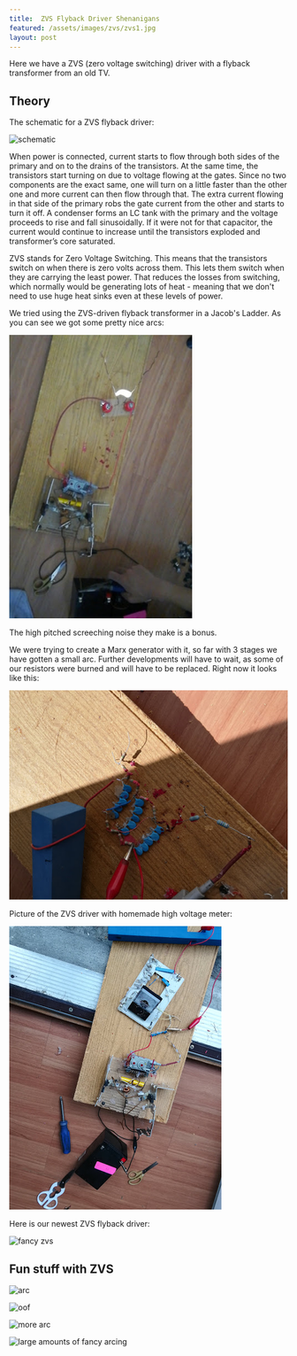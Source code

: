 ```yaml
---
title:  ZVS Flyback Driver Shenanigans
featured: /assets/images/zvs/zvs1.jpg
layout: post
---
```


Here we have a ZVS (zero voltage switching) driver with a flyback transformer from an old TV.

## Theory ##

The schematic for a ZVS flyback driver:

![schematic](https://lh3.googleusercontent.com/-5tDLTZiX91Q/XDEUWPBvQ5I/AAAAAAABkQc/uOuvKcwZyj0jmXr6SxTi3LSouGmxRmn-wCK8BGAs/s512/891697856756226960%253Faccount_id%253D0)

When power is connected, current starts to flow through both sides of the primary and on to the drains of the transistors. At the same time, the transistors start turning on due to voltage flowing at the gates. Since no two components are the exact same, one will turn on a little faster than the other one and more current can then flow through that. The extra current flowing in that side of the primary robs the gate current from the other and starts to turn it off. A condenser forms an LC tank with the primary and the voltage proceeds to rise and fall sinusoidally. If it were not for that capacitor, the current would continue to increase until the transistors exploded and transformer’s core saturated.

ZVS stands for Zero Voltage Switching. This means that the transistors switch on when there is zero volts across them. This lets them switch when they are carrying the least power. That reduces the losses from switching, which normally would be generating lots of heat - meaning that we don't need to use huge heat sinks even at these levels of power.


We tried using the ZVS-driven flyback transformer in a Jacob's Ladder. As you can see we got some pretty nice arcs:


![Jacob's Ladder arcs](/assets/images/zvs/zvs1.jpg)

The high pitched screeching noise they make is a bonus.


We were trying to create a Marx generator with it, so far with 3 stages we have gotten a small arc. Further developments will have to wait, as some of our resistors were burned and will have to be replaced.  Right now it looks like this:


![Three stage marx generator](/assets/images/zvs/marxgen1.jpg)

Picture of the ZVS driver with homemade high voltage meter:


![ZVS with meter](/assets/images/zvs/zvs2.jpg)

Here is our newest ZVS flyback driver:

![fancy zvs](https://lh3.googleusercontent.com/-rm-RLrOZ2EM/XDFDDB2f3SI/AAAAAAABkSY/IiZZYlmj_PMrkzCGto-1bhIYIbHsw241QCK8BGAs/s512/2818685647517062228%253Faccount_id%253D0)


## Fun stuff with ZVS ##

![arc](https://lh3.googleusercontent.com/-7gR8t9wBTFM/XDEUlWixHnI/AAAAAAABkRs/cCj1D1uo16QLKvoWvaooy-khD-ASocnOACK8BGAs/s512/7575825074220907512%253Faccount_id%253D0)

![oof](https://lh3.googleusercontent.com/-jLsZdEdNWIc/XDEUbri6cdI/AAAAAAABkQs/B4XuS7yWsWIALoGbwHVx3iQWRw4h5Qu4ACK8BGAs/s512/3690410349034537076%253Faccount_id%253D0)

![more arc](https://lh3.googleusercontent.com/-t80Isc13biM/XDEUjpzuKxI/AAAAAAABkRc/K2oZY651gXYpRINY-78Lto2EP7CXiOfwQCK8BGAs/s512/2997584494788711283%253Faccount_id%253D0)

![large amounts of fancy arcing](https://lh3.googleusercontent.com/-rEtdp2AtDVA/XDEUgViaOoI/AAAAAAABkRM/5GA3c97Cao0kqr1n87pdWjgTxfsvRdiEwCK8BGAs/s512/8694691329288266158%253Faccount_id%253D0)
